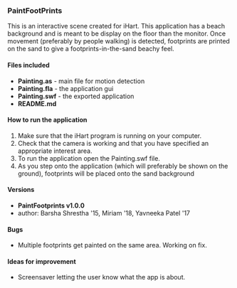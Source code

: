 ### PaintFootPrints

This is an interactive scene created for iHart. This application has a beach background and is meant to be display on the floor than the monitor. Once movement (preferably by people walking) is detected, footprints are printed on the sand to give a footprints-in-the-sand beachy feel. 


#### Files included
* __Painting.as__ - main file for motion detection
* __Painting.fla__ - the application gui
* __Painting.swf__ - the exported application
* __README.md__


#### How to run the application  
1. Make sure that the iHart program is running on your computer.
2. Check that the camera is working and that you have specified an appropriate interest area.
3. To run the application open the Painting.swf file.
4. As you step onto the application (which will preferably be shown on the ground), footprints will be placed onto the sand background



#### Versions  
* **PaintFootprints v1.0.0**  
* author: Barsha Shrestha '15, Miriam '18, Yavneeka Patel '17   
 

#### Bugs
* Multiple footprints get painted on the same area. Working on fix.

#### Ideas for improvement
* Screensaver letting the user know what the app is about. 
 
